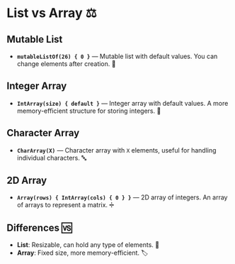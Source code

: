 # List vs Array ⚖️

## Mutable List
- **`mutableListOf(26) { 0 }`** — Mutable list with default values. You can change elements after creation. 📝
  
## Integer Array
- **`IntArray(size) { default }`** — Integer array with default values. A more memory-efficient structure for storing integers. 🔢

## Character Array
- **`CharArray(X)`** — Character array with `X` elements, useful for handling individual characters. 🔤

## 2D Array
- **`Array(rows) { IntArray(cols) { 0 } }`** — 2D array of integers. An array of arrays to represent a matrix. ➗

## Differences 🆚
- **List**: Resizable, can hold any type of elements. 🔄
- **Array**: Fixed size, more memory-efficient. 🏷️
